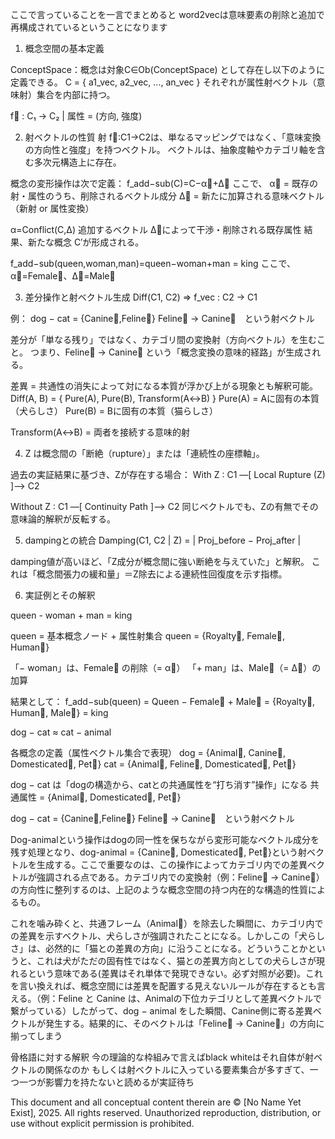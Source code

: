 ここで言っていることを一言でまとめると
word2vecは意味要素の削除と追加で再構成されているということになります

1. 概念空間の基本定義

ConceptSpace：概念は対象C∈Ob(ConceptSpace) として存在し以下のように定義できる。
C = { a1_vec, a2_vec, ..., an_vec }
それぞれが属性射ベクトル（意味射）集合を内部に持つ。
   
f⃗ : C₁ → C₂ | 属性 = (方向, 強度)

2. 射ベクトルの性質
射 f⃗:C1→C2は、単なるマッピングではなく、「意味変換の方向性と強度」を持つベクトル。
ベクトルは、抽象度軸やカテゴリ軸を含む多次元構造上に存在。

概念の変形操作は次で定義：
f_add−sub(C)=C−α⃗+Δ⃗
ここで、
α⃗ = 既存の射・属性のうち、削除されるベクトル成分
Δ⃗ = 新たに加算される意味ベクトル（新射 or 属性変換）

α=Conflict(C,Δ)
追加するベクトル Δ⃗によって干渉・削除される既存属性
結果、新たな概念 C′が形成される。

f_add−sub(queen,woman,man)=queen−woman+man = king
ここで、α⃗=Female⃗、Δ⃗=Male⃗

3. 差分操作と射ベクトル生成
Diff(C1, C2) ⇒ f_vec : C2 → C1

例：
dog − cat = {Canine⃗,Feline⃗}
Feline⃗ → Canine⃗　という射ベクトル

差分が「単なる残り」ではなく、カテゴリ間の変換射（方向ベクトル）を生むこと。
つまり、Feline⃗ → Canine⃗ という「概念変換の意味的経路」が生成される。

差異 = 共通性の消失によって対になる本質が浮かび上がる現象とも解釈可能。
 Diff(A, B) = { Pure(A), Pure(B), Transform(A↔B) }
 Pure(A) = Aに固有の本質（犬らしさ）
 Pure(B) = Bに固有の本質（猫らしさ）

 Transform(A↔B) = 両者を接続する意味的射



4. Z は概念間の「断絶（rupture）」または「連続性の座標軸」。

過去の実証結果に基づき、Zが存在する場合：
With Z :
C1 —[ Local Rupture (Z) ]—> C2

Without Z :
C1 —[ Continuity Path ]—> C2
同じベクトルでも、Zの有無でその意味論的解釈が反転する。


5. dampingとの統合
Damping(C1, C2 | Z) = | Proj_before − Proj_after |

damping値が高いほど、「Z成分が概念間に強い断絶を与えていた」と解釈。
これは「概念間張力の緩和量」＝Z除去による連続性回復度を示す指標。


6. 実証例とその解釈

queen - woman + man = king 

queen = 基本概念ノード + 属性射集合
queen = {Royalty⃗, Female⃗, Human⃗}

「− woman」は、Female⃗ の削除（= α⃗）
「+ man」は、Male⃗（= Δ⃗）の加算

結果として：
f_add−sub(queen) = Queen − Female⃗ + Male⃗
= {Royalty⃗, Human⃗, Male⃗} = king


dog − cat ≈ cat − animal

 各概念の定義（属性ベクトル集合で表現）
dog = {Animal⃗, Canine⃗, Domesticated⃗, Pet⃗}
cat = {Animal⃗, Feline⃗, Domesticated⃗, Pet⃗}

dog − cat は「dogの構造から、catとの共通属性を“打ち消す”操作」になる
共通属性 = {Animal⃗, Domesticated⃗, Pet⃗}

dog − cat = {Canine⃗,Feline⃗}
Feline⃗ → Canine⃗　という射ベクトル

Dog-animalという操作はdogの同一性を保ちながら変形可能なベクトル成分を残す処理となり、dog-animal = {Canine⃗, Domesticated⃗, Pet⃗}という射ベクトルを生成する。ここで重要なのは、この操作によってカテゴリ内での差異ベクトルが強調される点である。カテゴリ内での変換射（例：Feline⃗ → Canine⃗）の方向性に整列するのは、上記のような概念空間の持つ内在的な構造的性質によるもの。


これを噛み砕くと、共通フレーム（Animal⃗）を除去した瞬間に、カテゴリ内での差異を示すベクトル、犬らしさが強調されたことになる。しかしこの「犬らしさ」は、必然的に「猫との差異の方向」に沿うことになる。どういうことかというと、これは犬がただの固有性ではなく、猫との差異方向としての犬らしさが現れるという意味である(差異はそれ単体で発現できない。必ず対照が必要)。これを言い換えれば、概念空間には差異を配置する見えないルールが存在するとも言える。（例：Feline と Canine は、Animalの下位カテゴリとして差異ベクトルで繋がっている）したがって、dog − animal をした瞬間、Canine側に寄る差異ベクトルが発生する。結果的に、そのベクトルは「Feline⃗ → Canine⃗」の方向に揃ってしまう


骨格語に対する解釈
今の理論的な枠組みで言えばblack whiteはそれ自体が射ベクトルの関係なのか もしくは射ベクトルに入っている要素集合が多すぎて、一つ一つが影響力を持たないと読めるが実証待ち

This document and all conceptual content therein are © [No Name Yet Exist], 2025. 
All rights reserved. Unauthorized reproduction, distribution, or use without explicit permission is prohibited.